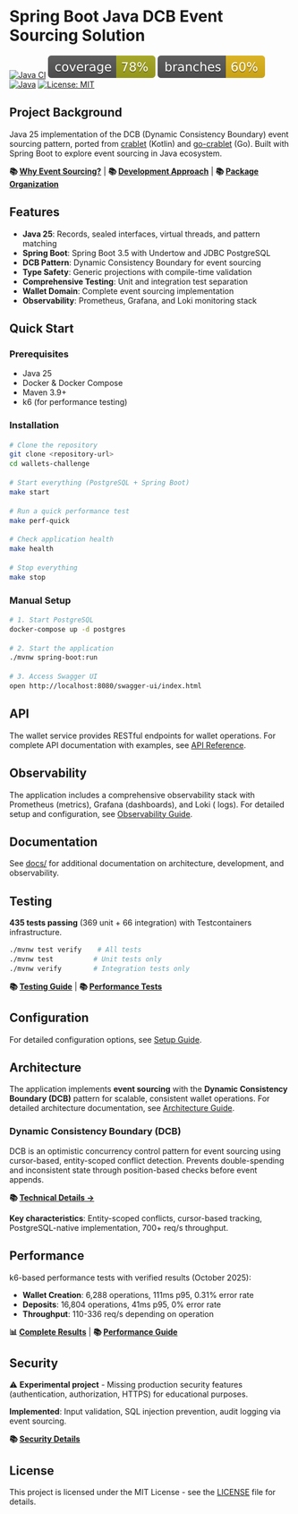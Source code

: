 # Spring Boot Java DCB Event Sourcing Solution

[![Java CI](https://github.com/rodolfodpk/spring-crablet/actions/workflows/maven.yml/badge.svg)](https://github.com/rodolfodpk/spring-crablet/actions/workflows/maven.yml)
[![Coverage](.github/badges/jacoco.svg)](https://github.com/rodolfodpk/spring-crablet/actions/workflows/maven.yml)
[![Branches](.github/badges/branches.svg)](https://github.com/rodolfodpk/spring-crablet/actions/workflows/maven.yml)
[![Java](https://img.shields.io/badge/Java-25-orange?logo=openjdk&logoColor=white)](https://openjdk.org/projects/jdk/25/)
[![License: MIT](https://img.shields.io/badge/License-MIT-yellow.svg)](https://opensource.org/licenses/MIT)

## Project Background

Java 25 implementation of the DCB (Dynamic Consistency Boundary) event sourcing pattern, ported from [crablet](https://github.com/rodolfodpk/crablet) (Kotlin) and [go-crablet](https://github.com/rodolfodpk/go-crablet) (Go). Built with Spring Boot to explore event sourcing in Java ecosystem.

**📚 [Why Event Sourcing?](docs/architecture/README.md#event-sourcing-benefits)** | **📚 [Development Approach](docs/development/README.md)** | **📚 [Package Organization](docs/architecture/README.md#package-organization)**

## Features

- **Java 25**: Records, sealed interfaces, virtual threads, and pattern matching
- **Spring Boot**: Spring Boot 3.5 with Undertow and JDBC PostgreSQL
- **DCB Pattern**: Dynamic Consistency Boundary for event sourcing
- **Type Safety**: Generic projections with compile-time validation
- **Comprehensive Testing**: Unit and integration test separation
- **Wallet Domain**: Complete event sourcing implementation
- **Observability**: Prometheus, Grafana, and Loki monitoring stack

## Quick Start

### Prerequisites

- Java 25
- Docker & Docker Compose
- Maven 3.9+
- k6 (for performance testing)

### Installation

```bash
# Clone the repository
git clone <repository-url>
cd wallets-challenge

# Start everything (PostgreSQL + Spring Boot)
make start

# Run a quick performance test
make perf-quick

# Check application health
make health

# Stop everything
make stop
```

### Manual Setup

```bash
# 1. Start PostgreSQL
docker-compose up -d postgres

# 2. Start the application
./mvnw spring-boot:run

# 3. Access Swagger UI
open http://localhost:8080/swagger-ui/index.html
```

## API

The wallet service provides RESTful endpoints for wallet operations. For complete API documentation with examples,
see [API Reference](docs/api/README.md).

## Observability

The application includes a comprehensive observability stack with Prometheus (metrics), Grafana (dashboards), and Loki (
logs). For detailed setup and configuration, see [Observability Guide](docs/observability/README.md).

## Documentation

See [docs/](docs/) for additional documentation on architecture, development, and observability.

## Testing

**435 tests passing** (369 unit + 66 integration) with Testcontainers infrastructure.

```bash
./mvnw test verify    # All tests
./mvnw test          # Unit tests only
./mvnw verify        # Integration tests only
```

**📚 [Testing Guide](docs/development/README.md#testing-strategy)** | **📚 [Performance Tests](performance-tests/README.md)**

## Configuration

For detailed configuration options, see [Setup Guide](docs/setup/README.md#configuration).

## Architecture

The application implements **event sourcing** with the **Dynamic Consistency Boundary (DCB)** pattern for scalable,
consistent wallet operations. For detailed architecture documentation,
see [Architecture Guide](docs/architecture/README.md).

### Dynamic Consistency Boundary (DCB)

DCB is an optimistic concurrency control pattern for event sourcing using cursor-based, entity-scoped conflict detection. Prevents double-spending and inconsistent state through position-based checks before event appends.

**📚 [Technical Details →](docs/architecture/DCB_AND_CRABLET.md)**

**Key characteristics**: Entity-scoped conflicts, cursor-based tracking, PostgreSQL-native implementation, 700+ req/s throughput.

## Performance

k6-based performance tests with verified results (October 2025):

- **Wallet Creation**: 6,288 operations, 111ms p95, 0.31% error rate
- **Deposits**: 16,804 operations, 41ms p95, 0% error rate
- **Throughput**: 110-336 req/s depending on operation

**📊 [Complete Results](performance-tests/results/summary.md)** | **📚 [Performance Guide](performance-tests/README.md)**

## Security

⚠️ **Experimental project** - Missing production security features (authentication, authorization, HTTPS) for educational purposes.

**Implemented**: Input validation, SQL injection prevention, audit logging via event sourcing.

**📚 [Security Details](docs/setup/README.md#security)**

## License

This project is licensed under the MIT License - see the [LICENSE](LICENSE) file for details.
